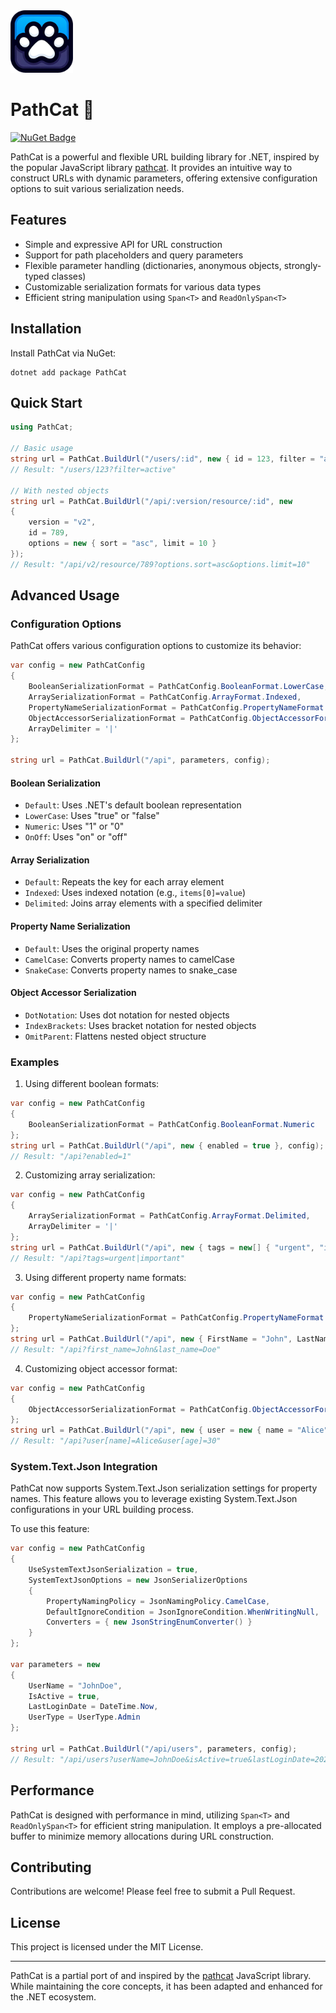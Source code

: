 <img src="https://raw.githubusercontent.com/Zettersten/PathCat/main/icon.png" alt="PathCat Icon" width="100" height="100">


# PathCat 🐾

[![NuGet Badge](https://buildstats.info/nuget/PathCat)](https://www.nuget.org/packages/PathCat/)

PathCat is a powerful and flexible URL building library for .NET, inspired by the popular JavaScript library [pathcat](https://github.com/alii/pathcat). It provides an intuitive way to construct URLs with dynamic parameters, offering extensive configuration options to suit various serialization needs.

## Features

- Simple and expressive API for URL construction
- Support for path placeholders and query parameters
- Flexible parameter handling (dictionaries, anonymous objects, strongly-typed classes)
- Customizable serialization formats for various data types
- Efficient string manipulation using `Span<T>` and `ReadOnlySpan<T>`

## Installation

Install PathCat via NuGet:

```
dotnet add package PathCat
```

## Quick Start

```csharp
using PathCat;

// Basic usage
string url = PathCat.BuildUrl("/users/:id", new { id = 123, filter = "active" });
// Result: "/users/123?filter=active"

// With nested objects
string url = PathCat.BuildUrl("/api/:version/resource/:id", new
{
    version = "v2",
    id = 789,
    options = new { sort = "asc", limit = 10 }
});
// Result: "/api/v2/resource/789?options.sort=asc&options.limit=10"
```

## Advanced Usage

### Configuration Options

PathCat offers various configuration options to customize its behavior:

```csharp
var config = new PathCatConfig
{
    BooleanSerializationFormat = PathCatConfig.BooleanFormat.LowerCase,
    ArraySerializationFormat = PathCatConfig.ArrayFormat.Indexed,
    PropertyNameSerializationFormat = PathCatConfig.PropertyNameFormat.CamelCase,
    ObjectAccessorSerializationFormat = PathCatConfig.ObjectAccessorFormat.IndexBrackets,
    ArrayDelimiter = '|'
};

string url = PathCat.BuildUrl("/api", parameters, config);
```

#### Boolean Serialization

- `Default`: Uses .NET's default boolean representation
- `LowerCase`: Uses "true" or "false"
- `Numeric`: Uses "1" or "0"
- `OnOff`: Uses "on" or "off"

#### Array Serialization

- `Default`: Repeats the key for each array element
- `Indexed`: Uses indexed notation (e.g., `items[0]=value`)
- `Delimited`: Joins array elements with a specified delimiter

#### Property Name Serialization

- `Default`: Uses the original property names
- `CamelCase`: Converts property names to camelCase
- `SnakeCase`: Converts property names to snake_case

#### Object Accessor Serialization

- `DotNotation`: Uses dot notation for nested objects
- `IndexBrackets`: Uses bracket notation for nested objects
- `OmitParent`: Flattens nested object structure

### Examples

1. Using different boolean formats:

```csharp
var config = new PathCatConfig
{
    BooleanSerializationFormat = PathCatConfig.BooleanFormat.Numeric
};
string url = PathCat.BuildUrl("/api", new { enabled = true }, config);
// Result: "/api?enabled=1"
```

2. Customizing array serialization:

```csharp
var config = new PathCatConfig
{
    ArraySerializationFormat = PathCatConfig.ArrayFormat.Delimited,
    ArrayDelimiter = '|'
};
string url = PathCat.BuildUrl("/api", new { tags = new[] { "urgent", "important" } }, config);
// Result: "/api?tags=urgent|important"
```

3. Using different property name formats:

```csharp
var config = new PathCatConfig
{
    PropertyNameSerializationFormat = PathCatConfig.PropertyNameFormat.SnakeCase
};
string url = PathCat.BuildUrl("/api", new { FirstName = "John", LastName = "Doe" }, config);
// Result: "/api?first_name=John&last_name=Doe"
```

4. Customizing object accessor format:

```csharp
var config = new PathCatConfig
{
    ObjectAccessorSerializationFormat = PathCatConfig.ObjectAccessorFormat.IndexBrackets
};
string url = PathCat.BuildUrl("/api", new { user = new { name = "Alice", age = 30 } }, config);
// Result: "/api?user[name]=Alice&user[age]=30"
```

### System.Text.Json Integration

PathCat now supports System.Text.Json serialization settings for property names. This feature allows you to leverage existing System.Text.Json configurations in your URL building process.

To use this feature:

```csharp
var config = new PathCatConfig
{
    UseSystemTextJsonSerialization = true,
    SystemTextJsonOptions = new JsonSerializerOptions
    {
        PropertyNamingPolicy = JsonNamingPolicy.CamelCase,
        DefaultIgnoreCondition = JsonIgnoreCondition.WhenWritingNull,
        Converters = { new JsonStringEnumConverter() }
    }
};

var parameters = new
{
    UserName = "JohnDoe",
    IsActive = true,
    LastLoginDate = DateTime.Now,
    UserType = UserType.Admin
};

string url = PathCat.BuildUrl("/api/users", parameters, config);
// Result: "/api/users?userName=JohnDoe&isActive=true&lastLoginDate=2023-05-15T10:30:00&userType=Admin"
```

## Performance

PathCat is designed with performance in mind, utilizing `Span<T>` and `ReadOnlySpan<T>` for efficient string manipulation. It employs a pre-allocated buffer to minimize memory allocations during URL construction.

## Contributing

Contributions are welcome! Please feel free to submit a Pull Request.

## License

This project is licensed under the MIT License.

---

PathCat is a partial port of and inspired by the [pathcat](https://github.com/alii/pathcat) JavaScript library. While maintaining the core concepts, it has been adapted and enhanced for the .NET ecosystem.